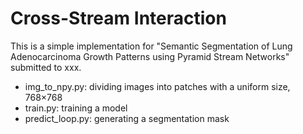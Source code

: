 # Cross-Stream Interaction
This is a simple implementation for "Semantic Segmentation of Lung Adenocarcinoma Growth Patterns using Pyramid Stream Networks" submitted to xxx.

* img_to_npy.py: dividing images into patches with a uniform size, 768$\times$768
* train.py: training a model
* predict_loop.py: generating a segmentation mask
